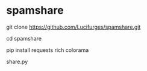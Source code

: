 # spamshare

git clone https://github.com/Lucifurges/spamshare.git


cd spamshare

pip install requests rich colorama

share.py
